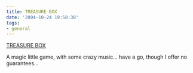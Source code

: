 ```yaml
---
title: TREASURE BOX
date: '2004-10-24 19:58:38'
tags:
- general
---
```


<a href="http://www.nanahiro.com/compe/main.html">TREASURE BOX</a>

A magic little game, with some crazy music... have a go, though I offer no guarantees...
